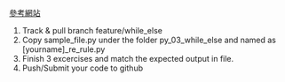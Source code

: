 [參考網站](https://docs.python.org/3/tutorial/controlflow.html#break-and-continue-statements-and-else-clauses-on-loops)

1. Track & pull branch feature/while_else
2. Copy sample_file.py under the folder py_03_while_else and named as [yourname]_re_rule.py
3. Finish 3 excercises and match the expected output in file.
4. Push/Submit your code to github
